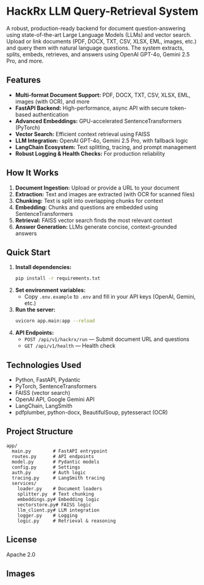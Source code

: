 # HackRx LLM Query-Retrieval System

A robust, production-ready backend for document question-answering using state-of-the-art Large Language Models (LLMs) and vector search. Upload or link documents (PDF, DOCX, TXT, CSV, XLSX, EML, images, etc.) and query them with natural language questions. The system extracts, splits, embeds, retrieves, and answers using OpenAI GPT-4o, Gemini 2.5 Pro, and more.

## Features
- **Multi-format Document Support:** PDF, DOCX, TXT, CSV, XLSX, EML, images (with OCR), and more
- **FastAPI Backend:** High-performance, async API with secure token-based authentication
- **Advanced Embeddings:** GPU-accelerated SentenceTransformers (PyTorch)
- **Vector Search:** Efficient context retrieval using FAISS
- **LLM Integration:** OpenAI GPT-4o, Gemini 2.5 Pro, with fallback logic
- **LangChain Ecosystem:** Text splitting, tracing, and prompt management
- **Robust Logging & Health Checks:** For production reliability

## How It Works
1. **Document Ingestion:** Upload or provide a URL to your document
2. **Extraction:** Text and images are extracted (with OCR for scanned files)
3. **Chunking:** Text is split into overlapping chunks for context
4. **Embedding:** Chunks and questions are embedded using SentenceTransformers
5. **Retrieval:** FAISS vector search finds the most relevant context
6. **Answer Generation:** LLMs generate concise, context-grounded answers

## Quick Start
1. **Install dependencies:**
   ```bash
   pip install -r requirements.txt
   ```
2. **Set environment variables:**
   - Copy `.env.example` to `.env` and fill in your API keys (OpenAI, Gemini, etc.)
3. **Run the server:**
   ```bash
   uvicorn app.main:app --reload
   ```
4. **API Endpoints:**
   - `POST /api/v1/hackrx/run` — Submit document URL and questions
   - `GET /api/v1/health` — Health check

## Technologies Used
- Python, FastAPI, Pydantic
- PyTorch, SentenceTransformers
- FAISS (vector search)
- OpenAI API, Google Gemini API
- LangChain, LangSmith
- pdfplumber, python-docx, BeautifulSoup, pytesseract (OCR)

## Project Structure
```
app/
  main.py        # FastAPI entrypoint
  routes.py      # API endpoints
  model.py       # Pydantic models
  config.py      # Settings
  auth.py        # Auth logic
  tracing.py     # LangSmith tracing
  services/
    loader.py    # Document loaders
    splitter.py  # Text chunking
    embeddings.py# Embedding logic
    vectorstore.py# FAISS logic
    llm_client.py# LLM integration
    logger.py    # Logging
    logic.py     # Retrieval & reasoning
```

## License
Apache 2.0

## Images
<!-- Add screenshots, architecture diagrams, or demo GIFs here -->
